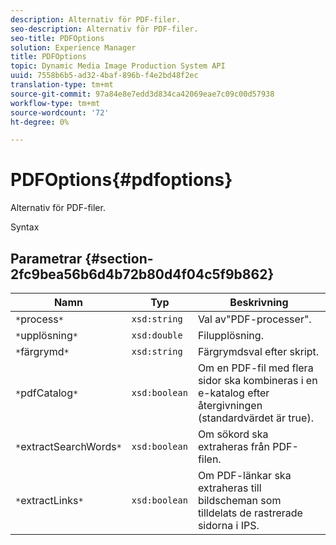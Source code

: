 ```yaml
---
description: Alternativ för PDF-filer.
seo-description: Alternativ för PDF-filer.
seo-title: PDFOptions
solution: Experience Manager
title: PDFOptions
topic: Dynamic Media Image Production System API
uuid: 7558b6b5-ad32-4baf-896b-f4e2bd48f2ec
translation-type: tm+mt
source-git-commit: 97a84e8e7edd3d834ca42069eae7c09c00d57938
workflow-type: tm+mt
source-wordcount: '72'
ht-degree: 0%

---
```



# PDFOptions{#pdfoptions}

Alternativ för PDF-filer.

Syntax

## Parametrar {#section-2fc9bea56b6d4b72b80d4f04c5f9b862}

| Namn | Typ | Beskrivning |
|---|---|---|
| `*`process`*` | `xsd:string` | Val av&quot;PDF-processer&quot;. |
| `*`upplösning`*` | `xsd:double` | Filupplösning. |
| `*`färgrymd`*` | `xsd:string` | Färgrymdsval efter skript. |
| `*`pdfCatalog`*` | `xsd:boolean` | Om en PDF-fil med flera sidor ska kombineras i en e-katalog efter återgivningen (standardvärdet är true). |
| `*`extractSearchWords`*` | `xsd:boolean` | Om sökord ska extraheras från PDF-filen. |
| `*`extractLinks`*` | `xsd:boolean` | Om PDF-länkar ska extraheras till bildscheman som tilldelats de rastrerade sidorna i IPS. |

